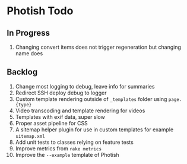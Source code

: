 # Photish Todo

## In Progress

1. Changing convert items does not trigger regeneration but changing name does

## Backlog

1. Change most logging to debug, leave info for summaries
1. Redirect SSH deploy debug to logger
1. Custom template rendering outside of `_templates` folder using `page.{type}`
1. Video transcoding and template rendering for videos
1. Templates with exif data, super slow
1. Proper asset pipeline for CSS
1. A sitemap helper plugin for use in custom templates for example
   `sitemap.xml`
1. Add unit tests to classes relying on feature tests
1. Improve metrics from `rake metrics`
1. Improve the `--example` template of Photish
